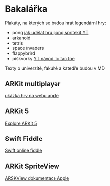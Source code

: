 # Bakalářka

Plakáty, na kterých se budou hrát legendární hry:
* pong [jak udělat hru pong spritekit YT](https://www.youtube.com/watch?v=LdL99CH23E8&t=836s)
* arkanoid
* tetris
* space invaders
* flappybrird
* piškvorky [YT návod tic tac toe](https://www.youtube.com/watch?v=3ZSclLOL0QA)

Texty o univerzitě, fakultě a katedře budou v MD


## ARKit multiplayer
[ukázka hry na webu apple](https://developer.apple.com/documentation/arkit/swiftshot_creating_a_game_for_augmented_reality)

## ARKit 5
[Explore ARKit 5](https://developer.apple.com/videos/play/wwdc2021/10073/)

## Swift Fiddle
[Swift online fiddle](https://swiftfiddle.com/)

## ARKit SpriteView
[ARSKView dokumentace Apple](https://developer.apple.com/documentation/arkit/arskview)

